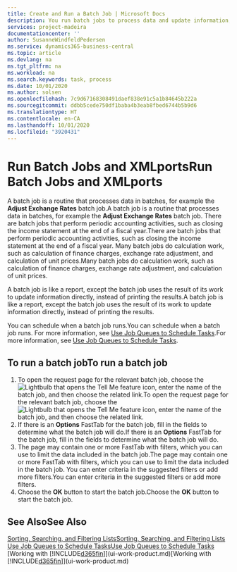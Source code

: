 ```yaml
---
title: Create and Run a Batch Job | Microsoft Docs
description: You run batch jobs to process data and update information, for example, to do periodic accounting activities, or to do calculations.
services: project-madeira
documentationcenter: ''
author: SusanneWindfeldPedersen
ms.service: dynamics365-business-central
ms.topic: article
ms.devlang: na
ms.tgt_pltfrm: na
ms.workload: na
ms.search.keywords: task, process
ms.date: 10/01/2020
ms.author: solsen
ms.openlocfilehash: 7c9d67168308491daef838e91c5a1b84645b222a
ms.sourcegitcommit: ddbb5cede750df1baba4b3eab8fbed6744b5b9d6
ms.translationtype: HT
ms.contentlocale: en-CA
ms.lasthandoff: 10/01/2020
ms.locfileid: "3920431"
---
```

# <a name="run-batch-jobs-and-xmlports"></a><span data-ttu-id="b3971-103">Run Batch Jobs and XMLports</span><span class="sxs-lookup"><span data-stu-id="b3971-103">Run Batch Jobs and XMLports</span></span>
<span data-ttu-id="b3971-104">A batch job is a routine that processes data in batches, for example the **Adjust Exchange Rates** batch job.</span><span class="sxs-lookup"><span data-stu-id="b3971-104">A batch job is a routine that processes data in batches, for example the **Adjust Exchange Rates** batch job.</span></span> <span data-ttu-id="b3971-105">There are batch jobs that perform periodic accounting activities, such as closing the income statement at the end of a fiscal year.</span><span class="sxs-lookup"><span data-stu-id="b3971-105">There are batch jobs that perform periodic accounting activities, such as closing the income statement at the end of a fiscal year.</span></span> <span data-ttu-id="b3971-106">Many batch jobs do calculation work, such as calculation of finance charges, exchange rate adjustment, and calculation of unit prices.</span><span class="sxs-lookup"><span data-stu-id="b3971-106">Many batch jobs do calculation work, such as calculation of finance charges, exchange rate adjustment, and calculation of unit prices.</span></span>

<span data-ttu-id="b3971-107">A batch job is like a report, except the batch job uses the result of its work to update information directly, instead of printing the results.</span><span class="sxs-lookup"><span data-stu-id="b3971-107">A batch job is like a report, except the batch job uses the result of its work to update information directly, instead of printing the results.</span></span>

<span data-ttu-id="b3971-108">You can schedule when a batch job runs.</span><span class="sxs-lookup"><span data-stu-id="b3971-108">You can schedule when a batch job runs.</span></span> <span data-ttu-id="b3971-109">For more information, see [Use Job Queues to Schedule Tasks](admin-job-queues-schedule-tasks.md).</span><span class="sxs-lookup"><span data-stu-id="b3971-109">For more information, see [Use Job Queues to Schedule Tasks](admin-job-queues-schedule-tasks.md).</span></span>

## <a name="to-run-a-batch-job"></a><span data-ttu-id="b3971-110">To run a batch job</span><span class="sxs-lookup"><span data-stu-id="b3971-110">To run a batch job</span></span>
1. <span data-ttu-id="b3971-111">To open the request page for the relevant batch job, choose the ![Lightbulb that opens the Tell Me feature](media/ui-search/search_small.png "Tell me what you want to do") icon, enter the name of the batch job, and then choose the related link.</span><span class="sxs-lookup"><span data-stu-id="b3971-111">To open the request page for the relevant batch job, choose the ![Lightbulb that opens the Tell Me feature](media/ui-search/search_small.png "Tell me what you want to do") icon, enter the name of the batch job, and then choose the related link.</span></span>
2. <span data-ttu-id="b3971-112">If there is an **Options** FastTab for the batch job, fill in the fields to determine what the batch job will do.</span><span class="sxs-lookup"><span data-stu-id="b3971-112">If there is an **Options** FastTab for the batch job, fill in the fields to determine what the batch job will do.</span></span>
3. <span data-ttu-id="b3971-113">The page may contain one or more FastTab with filters, which you can use to limit the data included in the batch job.</span><span class="sxs-lookup"><span data-stu-id="b3971-113">The page may contain one or more FastTab with filters, which you can use to limit the data included in the batch job.</span></span> <span data-ttu-id="b3971-114">You can enter criteria in the suggested filters or add more filters.</span><span class="sxs-lookup"><span data-stu-id="b3971-114">You can enter criteria in the suggested filters or add more filters.</span></span>
4. <span data-ttu-id="b3971-115">Choose the **OK** button to start the batch job.</span><span class="sxs-lookup"><span data-stu-id="b3971-115">Choose the **OK** button to start the batch job.</span></span>

## <a name="see-also"></a><span data-ttu-id="b3971-116">See Also</span><span class="sxs-lookup"><span data-stu-id="b3971-116">See Also</span></span>
[<span data-ttu-id="b3971-117">Sorting, Searching, and Filtering Lists</span><span class="sxs-lookup"><span data-stu-id="b3971-117">Sorting, Searching, and Filtering Lists</span></span>](ui-enter-criteria-filters.md)  
[<span data-ttu-id="b3971-118">Use Job Queues to Schedule Tasks</span><span class="sxs-lookup"><span data-stu-id="b3971-118">Use Job Queues to Schedule Tasks</span></span>](admin-job-queues-schedule-tasks.md)  
<span data-ttu-id="b3971-119">[Working with [!INCLUDE[d365fin](includes/d365fin_md.md)]](ui-work-product.md)</span><span class="sxs-lookup"><span data-stu-id="b3971-119">[Working with [!INCLUDE[d365fin](includes/d365fin_md.md)]](ui-work-product.md)</span></span>
